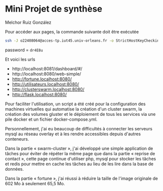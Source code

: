 # Mini Projet de synthèse
Melchor Ruiz González

Pour accéder aux pages, la commande suivante doit être exécutée
```bash
ssh -J o22408064@acces-tp.iut45.univ-orleans.fr -o StrictHostKeyChecking=no -L 8080:0.0.0.0:80 -L 8081:0.0.0.0:8080 -N o22408064@o22408064-2
```
password = ```dr4E8u```

Et voici les urls
- http://localhost:8081/dashboard/#/
- http://localhost:8080/web-simple/
- http://fortune.localhost:8080/
- http://utilisateurs.localhost:8080/
- http://clusterswarm.localhost:8080/
- http://flask.localhost:8080/

Pour faciliter l'utilisation, un script a été créé pour la configuration des machines virtuelles qui automatise la création d'un cluster swarm, la création des volumes gluster et le déploiement de tous les services via une pile docker et un fichier docker-compose.yml.


Personnellement, j'ai eu beaucoup de difficultés à connecter les serveurs mysql au réseau overlay et à les rendre accessibles depuis d'autres conteneurs.


Dans la partie « swarm-cluster », j'ai développé une simple application de tâches pour éviter de répéter la même page que dans la partie « reprise de contact », cette page continue d'utiliser php, mysql pour stocker les tâches et redis pour mettre en cache les tâches au lieu de les lire dans la base de données.


Dans la partie « fortune », j'ai réussi à réduire la taille de l'image originale de 602 Mo à seulement 65,5 Mo. 
